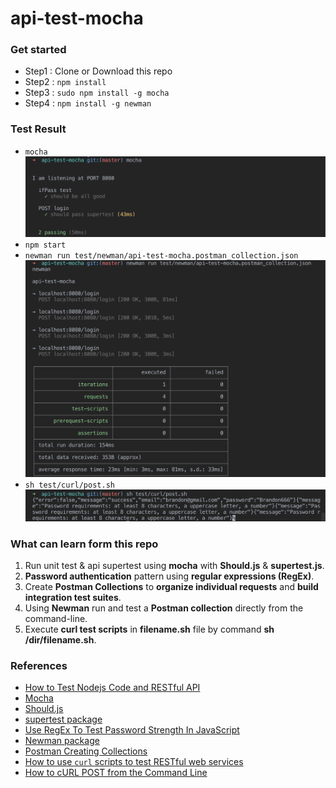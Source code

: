 # api-test-mocha

### Get started
- Step1 : Clone or Download this repo
- Step2 : ```npm install```
- Step3 : ```sudo npm install -g mocha```
- Step4 : ```npm install -g newman```

### Test Result
- ```mocha```
![Image of mocha](https://github.com/ioulungTsai/api-test-mocha/blob/master/images/mocha.png)
- ```npm start```
- ```newman run test/newman/api-test-mocha.postman_collection.json```
![Image of newman](https://github.com/ioulungTsai/api-test-mocha/blob/master/images/newman.png)
- ```sh test/curl/post.sh```
![Image of curl](https://github.com/ioulungTsai/api-test-mocha/blob/master/images/curl.png)

### What can learn form this repo
1. Run unit test & api supertest using **mocha** with **Should.js** & **supertest.js**.
2. **Password authentication** pattern using **regular expressions (RegEx)**.
3. Create **Postman Collections** to **organize individual requests** and **build integration test suites**.
4. Using **Newman** run and test a **Postman collection** directly from the command-line.
5. Execute **curl test scripts** in **filename.sh** file by command **sh /dir/filename.sh**.

### References
- [How to Test Nodejs Code and RESTful API](https://codeforgeek.com/unit-testing-nodejs-application-using-mocha/?fbclid=IwAR2cgqTrEp-gzkq58RNZgHU49eQJbP3alG79e5U-J8iPV_bQWbkE4BCVm6c)
- [Mocha](https://mochajs.org/)
- [Should.js](https://shouldjs.github.io/)
- [supertest package](https://www.npmjs.com/package/supertest)
- [Use RegEx To Test Password Strength In JavaScript](https://www.thepolyglotdeveloper.com/2015/05/use-regex-to-test-password-strength-in-javascript/)
- [Newman package](https://www.npmjs.com/package/newman#command-line-options)
- [Postman Creating Collections](https://learning.getpostman.com/docs/postman/collections/creating_collections/)
- [How to use `curl` scripts to test RESTful web services](https://alvinalexander.com/web/using-curl-scripts-to-test-restful-web-services)
- [How to cURL POST from the Command Line](http://osxdaily.com/2017/01/30/curl-post-request-command-line-syntax/)
